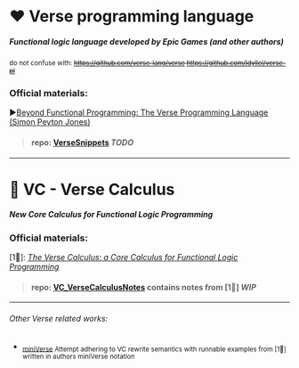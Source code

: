 # ❤ Verse programming language
##### Functional logic language developed by Epic Games (and other authors)
<sub> do not confuse with: ~~https://github.com/verse-lang/verse https://github.com/Idyllei/verse-pl </sub>~~

### Official materials:
▶[Beyond Functional Programming: The Verse Programming Language (Simon Peyton Jones)](https://www.youtube.com/watch?v=832JF1o7Ck8&ab_channel=SkillsMatter)



> #### repo: [VerseSnippets](*todo*) *TODO*

-------------

# 💜 VC - Verse Calculus
##### New Core Calculus for Functional Logic Programming
### Official materials:
[1📝]: *[The Verse Calculus: a Core Calculus for Functional Logic Programming](https://simon.peytonjones.org/assets/pdfs/verse-March23.pdf)*


> #### repo: [VC_VerseCalculusNotes](https://github.com/UnrealVerseGuru/VC_VerseCalculus) contains notes from [1📝] *WIP*



-------------
###### Other Verse related works:

* <sub> [miniVerse](https://github.com/gregr/experiments/tree/master/verse) Attempt adhering to VC rewrite semantics with runnable examples from [1📝] written in authors miniVerse notation </sub>
